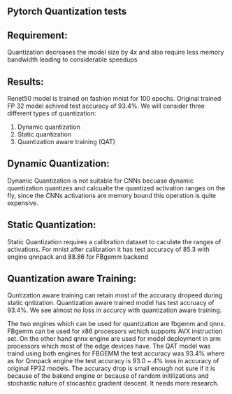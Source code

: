 ## Pytorch Quantization tests


## Requirement:

Quantization decreases the model size by 4x and also require less memory bandwidth leading to considerable speedups

## Results:
Renet50 model is trained on fashion mnist for 100 epochs. Original trained FP 32 model achived test accuracy of 93.4%.
We will consider three different types of quantization:

1) Dynamic quantization
2) Static quantization
3) Quantization aware training (QAT)

## Dynamic Quantization:
Dynamic Quantization is not suitable for CNNs becuase dynamic quantization quantizes and calcualte the quantized activation ranges on the fly, since the CNNs activations are memory bound this operation is quite expensive.
## Static Quantization:
Static Quantization requires a calibration dataset to caculate the ranges of activations. For mnist after calibration it  has test accuracy of 85.3 with engine qnnpack and 88.86 for FBgemm backend
## Quantization aware Training:
Quntization aware training can retain most of the accuracy dropeed during static qntization. Quantization aware trained model has test accruacy of 93.4%. We see almost no loss in accurcy with quantization aware training.

The two engines which can be used for quantization are fbgemm and qnnx. FBgemm can be used for x86 processors wchich supports AVX instruction set. On the other hand qnnx engine are used for model deployment in arm processors which most of the edge devices have. The QAT model was traind using both engines for FBGEMM the test accuracy was 93.4% where as for Qnnpack engine the test accuracy is 93.0  ~.4% loss in accuracy of original FP32 models. The accuracy drop is small enough not sure if it is because of the bakend engine or because of random initilizations and stochastic nature of stocashtic gradient descent. It needs more research.

